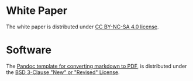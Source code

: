 # White Paper

The white paper is distributed under [CC BY-NC-SA 4.0 license](https://creativecommons.org/licenses/by-nc-sa/4.0/).

# Software

The [Pandoc template for converting markdown to PDF](https://github.com/Wandmalfarbe/pandoc-latex-template/), is distributed under the [BSD 3-Clause "New" or "Revised" License](https://github.com/Wandmalfarbe/pandoc-latex-template/blob/master/LICENSE).
